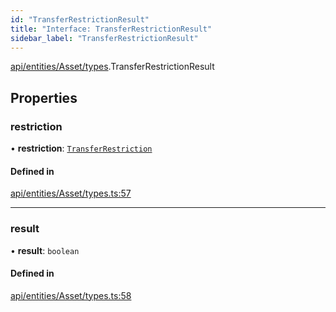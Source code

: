 ```yaml
---
id: "TransferRestrictionResult"
title: "Interface: TransferRestrictionResult"
sidebar_label: "TransferRestrictionResult"
---
```


[api/entities/Asset/types](../../../../../../modules/API/Entities/Asset/Types/Types.md).TransferRestrictionResult

## Properties

### restriction

• **restriction**: [`TransferRestriction`](../../../../../../modules/Types/Types.md#transferrestriction)

#### Defined in

[api/entities/Asset/types.ts:57](https://github.com/PolymeshAssociation/polymesh-sdk/blob/720afb69c/src/api/entities/Asset/types.ts#L57)

___

### result

• **result**: `boolean`

#### Defined in

[api/entities/Asset/types.ts:58](https://github.com/PolymeshAssociation/polymesh-sdk/blob/720afb69c/src/api/entities/Asset/types.ts#L58)
